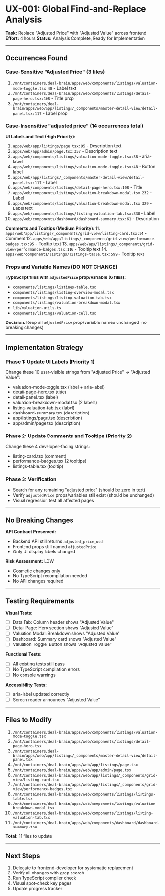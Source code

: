 # UX-001: Global Find-and-Replace Analysis

**Task:** Replace "Adjusted Price" with "Adjusted Value" across frontend
**Effort:** 4 hours
**Status:** Analysis Complete, Ready for Implementation

---

## Occurrences Found

### Case-Sensitive "Adjusted Price" (3 files)
1. `/mnt/containers/deal-brain/apps/web/components/listings/valuation-mode-toggle.tsx:48` - Label text
2. `/mnt/containers/deal-brain/apps/web/components/listings/detail-page-hero.tsx:108` - Title prop
3. `/mnt/containers/deal-brain/apps/web/app/listings/_components/master-detail-view/detail-panel.tsx:117` - Label prop

### Case-Insensitive "adjusted price" (14 occurrences total)

**UI Labels and Text (High Priority):**
1. `apps/web/app/listings/page.tsx:95` - Description text
2. `apps/web/app/admin/page.tsx:357` - Description text
3. `apps/web/components/listings/valuation-mode-toggle.tsx:38` - aria-label
4. `apps/web/components/listings/valuation-mode-toggle.tsx:48` - Button label
5. `apps/web/app/listings/_components/master-detail-view/detail-panel.tsx:117` - Label
6. `apps/web/components/listings/detail-page-hero.tsx:108` - Title
7. `apps/web/components/listings/valuation-breakdown-modal.tsx:232` - Label
8. `apps/web/components/listings/valuation-breakdown-modal.tsx:329` - Label text
9. `apps/web/components/listings/listing-valuation-tab.tsx:330` - Label
10. `apps/web/components/dashboard/dashboard-summary.tsx:61` - Description

**Comments and Tooltips (Medium Priority):**
11. `apps/web/app/listings/_components/grid-view/listing-card.tsx:24` - Comment
12. `apps/web/app/listings/_components/grid-view/performance-badges.tsx:95` - Tooltip text
13. `apps/web/app/listings/_components/grid-view/performance-badges.tsx:116` - Tooltip text
14. `apps/web/components/listings/listings-table.tsx:599` - Tooltip text

### Props and Variable Names (DO NOT CHANGE)

**TypeScript files with `adjustedPrice` prop/variable (6 files):**
- `components/listings/listings-table.tsx`
- `components/listings/listing-overview-modal.tsx`
- `components/listings/listing-valuation-tab.tsx`
- `components/listings/valuation-breakdown-modal.tsx`
- `lib/valuation-utils.ts`
- `components/listings/valuation-cell.tsx`

**Decision:** Keep all `adjustedPrice` prop/variable names unchanged (no breaking changes)

---

## Implementation Strategy

### Phase 1: Update UI Labels (Priority 1)
Change these 10 user-visible strings from "Adjusted Price" → "Adjusted Value":
- valuation-mode-toggle.tsx (label + aria-label)
- detail-page-hero.tsx (title)
- detail-panel.tsx (label)
- valuation-breakdown-modal.tsx (2 labels)
- listing-valuation-tab.tsx (label)
- dashboard-summary.tsx (description)
- app/listings/page.tsx (description)
- app/admin/page.tsx (description)

### Phase 2: Update Comments and Tooltips (Priority 2)
Change these 4 developer-facing strings:
- listing-card.tsx (comment)
- performance-badges.tsx (2 tooltips)
- listings-table.tsx (tooltip)

### Phase 3: Verification
- Search for any remaining "adjusted price" (should be zero in text)
- Verify `adjustedPrice` props/variables still exist (should be unchanged)
- Visual regression test all affected pages

---

## No Breaking Changes

**API Contract Preserved:**
- Backend API still returns `adjusted_price_usd`
- Frontend props still named `adjustedPrice`
- Only UI display labels changed

**Risk Assessment:** LOW
- Cosmetic changes only
- No TypeScript recompilation needed
- No API changes required

---

## Testing Requirements

**Visual Tests:**
- [ ] Data Tab: Column header shows "Adjusted Value"
- [ ] Detail Page: Hero section shows "Adjusted Value"
- [ ] Valuation Modal: Breakdown shows "Adjusted Value"
- [ ] Dashboard: Summary card shows "Adjusted Value"
- [ ] Valuation Toggle: Button shows "Adjusted Value"

**Functional Tests:**
- [ ] All existing tests still pass
- [ ] No TypeScript compilation errors
- [ ] No console warnings

**Accessibility Tests:**
- [ ] aria-label updated correctly
- [ ] Screen reader announces "Adjusted Value"

---

## Files to Modify

1. `/mnt/containers/deal-brain/apps/web/components/listings/valuation-mode-toggle.tsx`
2. `/mnt/containers/deal-brain/apps/web/components/listings/detail-page-hero.tsx`
3. `/mnt/containers/deal-brain/apps/web/app/listings/_components/master-detail-view/detail-panel.tsx`
4. `/mnt/containers/deal-brain/apps/web/app/listings/page.tsx`
5. `/mnt/containers/deal-brain/apps/web/app/admin/page.tsx`
6. `/mnt/containers/deal-brain/apps/web/app/listings/_components/grid-view/listing-card.tsx`
7. `/mnt/containers/deal-brain/apps/web/app/listings/_components/grid-view/performance-badges.tsx`
8. `/mnt/containers/deal-brain/apps/web/components/listings/listings-table.tsx`
9. `/mnt/containers/deal-brain/apps/web/components/listings/valuation-breakdown-modal.tsx`
10. `/mnt/containers/deal-brain/apps/web/components/listings/listing-valuation-tab.tsx`
11. `/mnt/containers/deal-brain/apps/web/components/dashboard/dashboard-summary.tsx`

**Total:** 11 files to update

---

## Next Steps

1. Delegate to frontend-developer for systematic replacement
2. Verify all changes with grep search
3. Run TypeScript compiler check
4. Visual spot-check key pages
5. Update progress tracker
